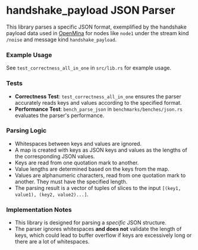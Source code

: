 # handshake_payload JSON Parser

This library parses a specific JSON format, exemplified by the handshake payload data used in [OpenMina](https://metrics.openmina.com/network/messages/14?node=node1) for nodes like `node1` under the stream kind `/noise` and message kind `handshake_payload`.

### Example Usage

See `test_correctness_all_in_one` in `src/lib.rs` for example usage.

### Tests

- **Correctness Test**: `test_correctness_all_in_one` ensures the parser accurately reads keys and values according to the specified format.
- **Performance Test**: `bench_parse_json` in `benchmarks/benches/json.rs` evaluates the parser's performance.

### Parsing Logic

- Whitespaces between keys and values are ignored.
- A map is created with keys as JSON keys and values as the lengths of the corresponding JSON values.
- Keys are read from one quotation mark to another.
- Value lengths are determined based on the keys from the map.
- Values are alphanumeric characters, read from one quotation mark to another. They must have the specified length.
- The parsing result is a vector of tuples of slices to the input `[(key1, value1), (key2, value2)...]`.


### Implementation Notes

- This library is designed for parsing a *specific* JSON structure.
- The parser ignores whitespaces **and does not** validate the length of keys, which could lead to buffer overflow if keys are excessively long or there are a lot of whitespaces.
